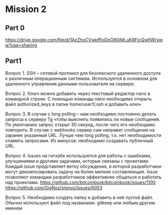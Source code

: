 # Mission 2
## Part 0
https://drive.google.com/file/d/1AzZhoCVwkffIoDeO80iMLuK8FicQwfIW/view?usp=sharing
## Part1
Вопрос 1. 
SSH – сетевой протокол для безопасного удаленного доступа к различным операционным системам. Используется в основном для удаленного управления данными пользователя на сервере.

Вопрос 2. 
Ключ можно добавить через текстовый редактор nano в командной строке.
С помощью команды nano необходимо открыть файл authorized_keys в папке home/user1/.ssh и добавить ключ

Вопрос 3. 
В случае с long polling – нам необходимо постоянно делать запросы к серверу Tg чтобы выяснить появились ли новые сообщения. По умолчанию запрос открыт 30 секунд,
 после чего его необходимо повторить. 
В случае с webhooks сервер сам направит сообщение на заранее указанный URL. Лучше чем long polling, т.к. нет необходимости спамить запросами. Из минусов: необходимо создавать публичный URL. 

Вопрос 4.
Issues на гитхабе используются для работы с ошибками, улучшениями и другими задачами, которые связаны с проектами. Каждый issue представляет ветку обсуждения, 
в которой разработчики могут декомпозировать задачу на более мелкие составляющие. Issue позволяют командам разработчиков эффективнее общаться и работать над проектами.
https://github.com/bitcoinbook/bitcoinbook/issues/1100
https://github.com/SigNoz/signoz/issues/6053

Вопрос 5. 
Необходимо создать папку и добавить в неё пустой файл. Обычно используют файл под названием. gitkeep или любым другим именем
